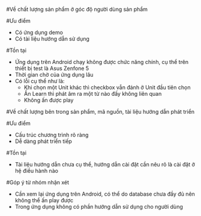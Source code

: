 ﻿#Về chất lượng sản phẩm ở góc độ người dùng sản phẩm

#Ưu điểm

- Có ứng dụng demo
- Có tài liệu hướng dẫn sử dụng

#Tồn tại

- Ứng dụng trên Android chạy không được chức năng chính, cụ thể trên thiết bị test là Asus Zenfone 5
- Thời gian chờ của ứng dụng lâu
- Có lỗi cụ thể như là:
  + Khi chọn một Unit khác thì checkbox vẫn đánh ở Unit đầu tiên chọn
  + Ấn Learn thì phát âm ra một từ nào đấy không liên quan
  + Không ấn được play


#Về chất lượng bên trong sản phẩm, mã nguồn, tài liệu hướng dẫn phát triển

#Ưu điểm

- Cấu trúc chương trình rõ ràng
- Dễ dàng phát triển tiếp

#Tồn tại
- Tài liệu hướng dẫn chưa cụ thể, hướng dẫn cài đặt cần nêu rõ là cài đặt ở hệ điều hành nào

#Góp ý từ nhóm nhận xét

- Cần xem lại ứng dụng trên Android, có thể do database chưa đầy đủ nên không thể ấn play được
- Trong ứng dụng không có phần hướng dẫn sử dụng cho người dùng
